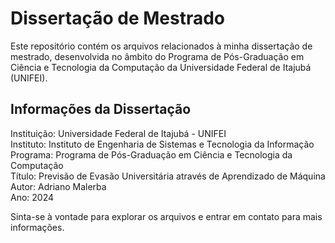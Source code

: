 # Dissertação de Mestrado

Este repositório contém os arquivos relacionados à minha dissertação de mestrado, desenvolvida no âmbito do Programa de Pós-Graduação em Ciência e Tecnologia da Computação da Universidade Federal de Itajubá (UNIFEI).

## Informações da Dissertação
Instituição: Universidade Federal de Itajubá - UNIFEI\
Instituto: Instituto de Engenharia de Sistemas e Tecnologia da Informação\
Programa: Programa de Pós-Graduação em Ciência e Tecnologia da Computação\
Título: Previsão de Evasão Universitária através de Aprendizado de Máquina\
Autor: Adriano Malerba\
Ano: 2024

Sinta-se à vontade para explorar os arquivos e entrar em contato para mais informações.
